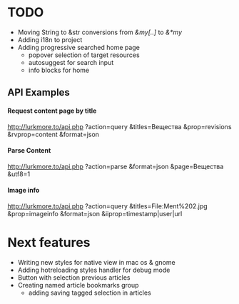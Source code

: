 # TODO
- Moving String to &str conversions from _&my[..]_ to _&*my_
- Adding i18n to project
- Adding progressive searched home page
  - popover selection of target resources
  - autosuggest for search input
  - info blocks for home

## API Examples

#### Request content page by title
http://lurkmore.to/api.php
  ?action=query
  &titles=Вещества
  &prop=revisions
  &rvprop=content
  &format=json

#### Parse Content
http://lurkmore.to/api.php
  ?action=parse
  &format=json
  &page=Вещества
  &utf8=1

#### Image info
http://lurkmore.to/api.php
  ?action=query
  &titles=File:Ment%202.jpg
  &prop=imageinfo
  &format=json
  &iiprop=timestamp|user|url


# Next features
- Writing new styles for native view in mac os & gnome
- Adding hotreloading styles handler for debug mode
- Button with selection previous articles
- Creating named article bookmarks group
  - adding saving tagged selection in articles